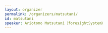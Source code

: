 ```yaml
---
layout: organizer
permalink: /organizers/matsutani/
id: matsutani
speaker: Ariotomo Matsutani（foresightSystem）
---
```

